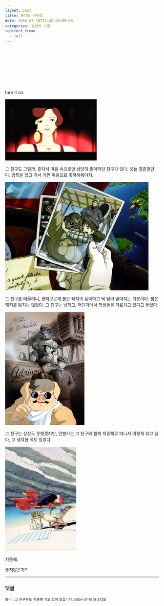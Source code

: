 ```yaml
---
layout: post
title: 총각의 사라짐
date: 2004-07-10T11:42:26+09:00
categories: 일상의-느낌
redirect_from:
  - /415
---
```


turn it on. <embed src="mms://wm-001.cafe24.com/jinto/porco-rosso01.asf" ></embed>

![ ](/assets/media/logs_archives_20031207-202657.jpg)

그 친구도 그럴까, 혼자서 마음 속으로만 상당히 좋아하던 친구가 있다. 오늘 결혼한단다. 양복을 입고 가서 기쁜 마음으로 축하해줘야지.

![ ](/assets/media/photo_hongdon_porco-end.jpg)

그 친구를 떠올리니, 왠지모르게 붉은 돼지의 음악하고 딱 맞아 떨어지는 기분이다. 붉은 돼지를 닮지는 않았다. 그 친구는 남자고, 어딘가에서 학생들을 가르치고 있다고 들었다.

![ ](/assets/media/photo_hongdon_porco03.jpg)

그 친구는 상상도 못했겠지만, 언젠가는 그 친구와 함께 지중해로 떠나서 이렇게 쉬고 싶다, 고 생각한 적도 있었다.

![ ](/assets/media/photo_hongdon_porco07.jpg)

지중해.

좋지않은가?

* * *

### 댓글



<!--- cmt:774 --->
<!--- mail: --->
<!--- parent:0 --->

<small class=comment>와리 : 그 친구분도 지중해 가고 싶어 할겁니다. <small>(2004-07-10 08:37:28)</small></small>


